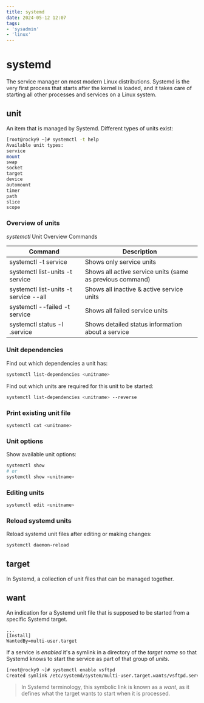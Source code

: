```yaml
---
title: systemd
date: 2024-05-12 12:07
tags:
- 'sysadmin'
- 'linux'
---
```


# systemd

The service manager on most modern Linux distributions. Systemd is the very first process that starts after the kernel is loaded, and it takes care of starting all other processes and services on a Linux system.

## unit

An item that is managed by Systemd. Different types of units exist:

```bash
[root@rocky9 ~]# systemctl -t help
Available unit types:
service
mount
swap
socket
target
device
automount
timer
path
slice
scope
```

### Overview of units

_systemctl_ Unit Overview Commands

| Command                               | Description                                               |
| ------------------------------------- | --------------------------------------------------------- |
| systemctl -t service                  | Shows only service units                                  |
| systemctl list-units -t service       | Shows all active service units (same as previous command) |
| systemctl list-units -t service --all | Shows all inactive & active service units                 |
| systemctl --failed -t service         | Shows all failed service units                            |
| systemctl status -l <name>.service    | Shows detailed status information about a service         |

### Unit dependencies

Find out which dependencies a unit has:

```bash
systemctl list-dependencies <unitname>
```

Find out which units are required for this unit to be started:

```bash
systemctl list-dependencies <unitname> --reverse
```

### Print existing unit file

```bash
systemctl cat <unitname>
```

### Unit options

Show available unit options:

```bash
systemctl show
# or
systemctl show <unitname>
```

### Editing units

```bash
systemctl edit <unitname>
```

### Reload systemd units

Reload systemd unit files after editing or making changes:

```bash
systemctl daemon-reload
```

## target

In Systemd, a collection of unit files that can be managed together.

## want

An indication for a Systemd unit file that is supposed to be started from a specific Systemd target. 

```
...
[Install]
WantedBy=multi-user.target
```

If a service is _enabled_ it's a symlink in a directory of the _target name_ so that Systemd knows to start the service as part of that group of _units_.

```bash
[root@rocky9 ~]# systemctl enable vsftpd
Created symlink /etc/systemd/system/multi-user.target.wants/vsftpd.service → /usr/lib/systemd/system/vsftpd.service.
```

> In Systemd terminology, this symbolic link is known as a _want_, as it defines what the target wants to start when it is processed.

